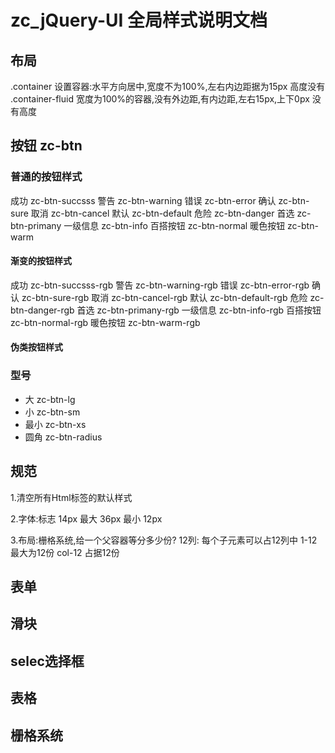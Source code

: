 #   zc_jQuery-UI    全局样式说明文档

##  布局
.container          设置容器:水平方向居中,宽度不为100%,左右内边距据为15px 高度没有
.container-fluid    宽度为100%的容器,没有外边距,有内边距,左右15px,上下0px 没有高度 

## 按钮 zc-btn
### 普通的按钮样式
成功        zc-btn-succsss
警告        zc-btn-warning
错误        zc-btn-error
确认        zc-btn-sure
取消        zc-btn-cancel
默认        zc-btn-default
危险        zc-btn-danger
首选        zc-btn-primany
一级信息    zc-btn-info
百搭按钮    zc-btn-normal
暖色按钮    zc-btn-warm

####    渐变的按钮样式
成功        zc-btn-succsss-rgb
警告        zc-btn-warning-rgb
错误        zc-btn-error-rgb
确认        zc-btn-sure-rgb
取消        zc-btn-cancel-rgb
默认        zc-btn-default-rgb
危险        zc-btn-danger-rgb
首选        zc-btn-primany-rgb
一级信息    zc-btn-info-rgb
百搭按钮    zc-btn-normal-rgb
暖色按钮      zc-btn-warm-rgb

####    伪类按钮样式

### 型号
-   大      zc-btn-lg
-   小      zc-btn-sm
-   最小      zc-btn-xs
-   圆角    zc-btn-radius


## 规范
1.清空所有Html标签的默认样式

2.字体:标志 14px        最大  36px    最小  12px

3.布局:栅格系统,给一个父容器等分多少份?
    12列:
    每个子元素可以占12列中 1-12  最大为12份
    col-12  占据12份


##  表单


##  滑块


##  selec选择框


##  表格


##  栅格系统